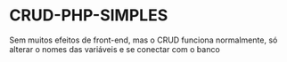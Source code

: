 # CRUD-PHP-SIMPLES

Sem muitos efeitos de front-end, mas o CRUD funciona normalmente, só alterar o nomes das variáveis e se conectar com o banco
